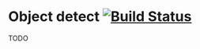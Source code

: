 # Object detect [![Build Status](https://travis-ci.com/ctu-mrs/object_detect.svg?branch=master)](https://travis-ci.com/ctu-mrs/object_detect)

TODO
